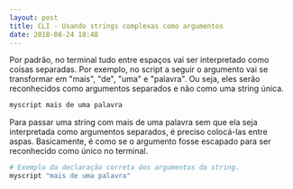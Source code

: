 ```yaml
---
layout: post
title: CLI - Usando strings complexas como argumentos
date: 2018-08-24 18:48
---
```


Por padrão, no terminal tudo entre espaços vai ser interpretado como coisas separadas. Por exemplo, no script a seguir o argumento vai se transformar em "mais", "de", "uma" e "palavra". Ou seja, eles serão reconhecidos como argumentos separados e não como uma string única.

```bash
myscript mais de uma palavra
```

Para passar uma string com mais de uma palavra sem que ela seja interpretada como argumentos separados, é preciso colocá-las entre aspas. Basicamente, é como se o argumento fosse escapado para ser reconhecido como único no terminal.

```bash
# Exemplo da declaração correta dos argumentos da string.
myscript "mais de uma palavra"
```